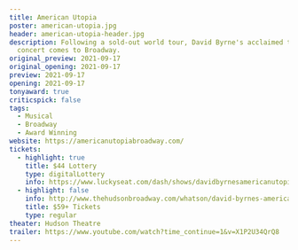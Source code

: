 ```yaml
---
title: American Utopia
poster: american-utopia.jpg
header: american-utopia-header.jpg
description: Following a sold-out world tour, David Byrne's acclaimed theatrical
  concert comes to Broadway.
original_preview: 2021-09-17
original_opening: 2021-09-17
preview: 2021-09-17
opening: 2021-09-17
tonyaward: true
criticspick: false
tags: 
  - Musical
  - Broadway
  - Award Winning
website: https://americanutopiabroadway.com/
tickets:
  - highlight: true
    title: $44 Lottery
    type: digitalLottery
    info: https://www.luckyseat.com/dash/shows/davidbyrnesamericanutopia-newyork
  - highlight: false
    info: http://www.thehudsonbroadway.com/whatson/david-byrnes-american-utopia/
    title: $59+ Tickets
    type: regular
theater: Hudson Theatre
trailer: https://www.youtube.com/watch?time_continue=1&v=X1P2U34QrQ8
---
```

